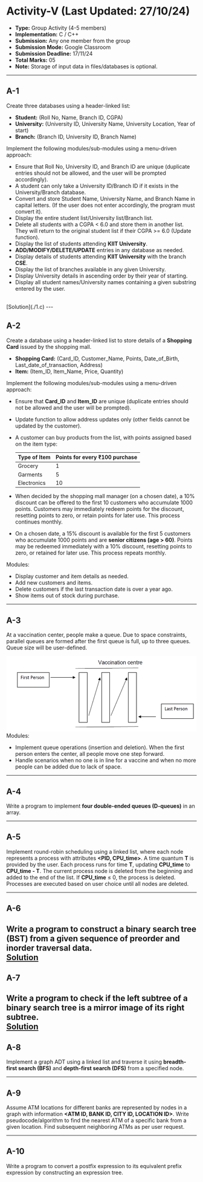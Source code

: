 # Activity-V (Last Updated: 27/10/24)

- **Type:** Group Activity (4-5 members)
- **Implementation:** C / C++
- **Submission:** Any one member from the group
- **Submission Mode:** Google Classroom
- **Submission Deadline:** 17/11/24
- **Total Marks:** 05
- **Note:** Storage of input data in files/databases is optional.

---

## A-1

Create three databases using a header-linked list:

- **Student:** (Roll No, Name, Branch ID, CGPA)
- **University:** (University ID, University Name, University Location, Year of start)
- **Branch:** (Branch ID, University ID, Branch Name)

Implement the following modules/sub-modules using a menu-driven approach:

- Ensure that Roll No, University ID, and Branch ID are unique (duplicate entries should not be allowed, and the user will be prompted accordingly).
- A student can only take a University ID/Branch ID if it exists in the University/Branch database.
- Convert and store Student Name, University Name, and Branch Name in capital letters. (If the user does not enter accordingly, the program must convert it).
- Display the entire student list/University list/Branch list.
- Delete all students with a CGPA < 6.0 and store them in another list. They will return to the original student list if their CGPA >= 6.0 (Update function).
- Display the list of students attending **KIIT University**.
- **ADD/MODIFY/DELETE/UPDATE** entries in any database as needed.
- Display details of students attending **KIIT University** with the branch **CSE**.
- Display the list of branches available in any given University.
- Display University details in ascending order by their year of starting.
- Display all student names/University names containing a given substring entered by the user.
<br>
[Solution](./1.c)
---

## A-2

Create a database using a header-linked list to store details of a **Shopping Card** issued by the shopping mall.

- **Shopping Card:** (Card_ID, Customer_Name, Points, Date_of_Birth, Last_date_of_transaction, Address)
- **Item:** (Item_ID, Item_Name, Price, Quantity)

Implement the following modules/sub-modules using a menu-driven approach:

- Ensure that **Card_ID** and **Item_ID** are unique (duplicate entries should not be allowed and the user will be prompted).
- Update function to allow address updates only (other fields cannot be updated by the customer).
- A customer can buy products from the list, with points assigned based on the item type:
  
  | Type of Item | Points for every ₹100 purchase |
  |--------------|--------------------------------|
  | Grocery      | 1                              |
  | Garments     | 5                              |
  | Electronics  | 10                             |

- When decided by the shopping mall manager (on a chosen date), a 10% discount can be offered to the first 10 customers who accumulate 1000 points. Customers may immediately redeem points for the discount, resetting points to zero, or retain points for later use. This process continues monthly.
- On a chosen date, a 15% discount is available for the first 5 customers who accumulate 1000 points and are **senior citizens (age > 60)**. Points may be redeemed immediately with a 10% discount, resetting points to zero, or retained for later use. This process repeats monthly.

Modules:

- Display customer and item details as needed.
- Add new customers and items.
- Delete customers if the last transaction date is over a year ago.
- Show items out of stock during purchase.

---

## A-3

At a vaccination center, people make a queue. Due to space constraints, parallel queues are formed after the first queue is full, up to three queues. Queue size will be user-defined.

<img src ="./img/img-3.png">
Modules:

- Implement queue operations (insertion and deletion). When the first person enters the center, all people move one step forward.
- Handle scenarios when no one is in line for a vaccine and when no more people can be added due to lack of space.

---

## A-4

Write a program to implement **four double-ended queues (D-queues)** in an array.

---

## A-5

Implement round-robin scheduling using a linked list, where each node represents a process with attributes **<PID, CPU_time>**. A time quantum **T** is provided by the user. Each process runs for time **T**, updating **CPU_time** to **CPU_time - T**. The current process node is deleted from the beginning and added to the end of the list. If **CPU_time** ≤ 0, the process is deleted. Processes are executed based on user choice until all nodes are deleted.

---

## A-6

Write a program to construct a binary search tree (BST) from a given sequence of **preorder** and **inorder** traversal data.
<br>
[Solution](./6.c)
---

## A-7

Write a program to check if the left subtree of a binary search tree is a mirror image of its right subtree.
<br>
[Solution](./7.c)
---

## A-8

Implement a graph ADT using a linked list and traverse it using **breadth-first search (BFS)** and **depth-first search (DFS)** from a specified node.

---

## A-9

Assume ATM locations for different banks are represented by nodes in a graph with information **<ATM ID, BANK ID, CITY ID, LOCATION ID>**. Write pseudocode/algorithm to find the nearest ATM of a specific bank from a given location. Find subsequent neighboring ATMs as per user request.

---

## A-10

Write a program to convert a postfix expression to its equivalent prefix expression by constructing an expression tree.
